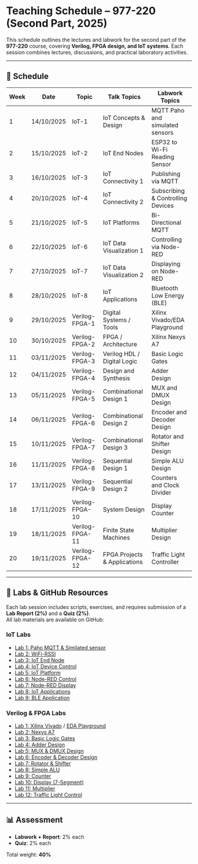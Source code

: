 # Teaching Schedule – 977-220 (Second Part, 2025)

This schedule outlines the lectures and labwork for the second part of the **977-220** course, covering **Verilog, FPGA design, and IoT systems**. Each session combines lectures, discussions, and practical laboratory activities.

---

## 📅 Schedule

| Week | Date       | Topic            | Talk Topics                    | Labwork Topics                  |
|------|------------|------------------|--------------------------------|---------------------------------|
| 1   | 14/10/2025 | IoT-1            | IoT Concepts & Design          | MQTT Paho and simulated sensors  |
| 2   | 15/10/2025 | IoT-2            | IoT End Nodes                  | ESP32 to Wi-Fi Reading Sensor   |
| 3   | 16/10/2025 | IoT-3            | IoT Connectivity 1             | Publishing via MQTT             |
| 4   | 20/10/2025 | IoT-4            | IoT Connectivity 2             | Subscribing & Controlling Devices|
| 5   | 21/10/2025 | IoT-5            | IoT Platforms                  | Bi-Directional MQTT             |
| 6   | 22/10/2025 | IoT-6            | IoT Data Visualization 1       | Controlling via Node-RED        |
| 7   | 27/10/2025 | IoT-7            | IoT Data Visualization 2       | Displaying on Node-RED          |
| 8   | 28/10/2025 | IoT-8            | IoT Applications               | Bluetooth Low Energy (BLE)      |
| 9   | 29/10/2025 | Verilog-FPGA-1   | Digital Systems / Tools        | Xilinx Vivado/EDA Playground    |
| 10  | 30/10/2025 | Verilog-FPGA-2   | FPGA / Architecture            | Xilinx Nexys A7                 |
| 11  | 03/11/2025 | Verilog-FPGA-3   | Verilog HDL / Digital Logic    | Basic Logic Gates               |
| 12  | 04/11/2025 | Verilog-FPGA-4   | Design and Synthesis           | Adder Design                    |
| 13  | 05/11/2025 | Verilog-FPGA-5   | Combinational Design 1         | MUX and DMUX Design             |
| 14  | 06/11/2025 | Verilog-FPGA-6   | Combinational Design 2         | Encoder and Decoder Design      |
| 15  | 10/11/2025 | Verilog-FPGA-7   | Combinational Design 3         | Rotator and Shifter Design      |
| 16  | 11/11/2025 | Verilog-FPGA-8   | Sequential Design 1            | Simple ALU Design               |
| 17  | 13/11/2025 | Verilog-FPGA-9   | Sequential Design 2            | Counters and Clock Divider      |
| 18  | 17/11/2025 | Verilog-FPGA-10  | System Design                  | Display Counter                 |
| 19  | 18/11/2025 | Verilog-FPGA-11  | Finite State Machines          | Multiplier Design               |
| 20  | 19/11/2025 | Verilog-FPGA-12  | FPGA Projects & Applications   | Traffic Light Controller        |
---

## 🧪 Labs & GitHub Resources

Each lab session includes scripts, exercises, and requires submission of a **Lab Report (2%)** and a **Quiz (2%)**.  
All lab materials are available on GitHub:

### IoT Labs
- [Lab 1: Paho MQTT & Similated sensor](https://github.com/komsan-k/977-220/tree/main/iot/paho-lab-sensor)
- [Lab 2: WiFi-RSSI](https://github.com/komsan-k/977-220/tree/main/iot/lab-02)   
- [Lab 3: IoT End Node](https://github.com/komsan-k/977-220/tree/main/iot/lab-03)  
- [Lab 4: IoT Device Control](https://github.com/komsan-k/977-220/tree/main/iot/lab-04)  
- [Lab 5: IoT Platform](https://github.com/komsan-k/977-220/tree/main/iot/lab-05)  
- [Lab 6: Node-RED Control](https://github.com/komsan-k/977-220/tree/main/iot/lab-06)  
- [Lab 7: Node-RED Display](https://github.com/komsan-k/977-220/tree/main/iot/lab-07)  
- [Lab 8: IoT Applications](https://github.com/komsan-k/977-220/tree/main/iot/lab-08)  
- [Lab 9: BLE Application](https://github.com/komsan-k/977-220/tree/main/iot/lab-09)  

### Verilog & FPGA Labs
- [Lab 1: Xilinx Vivado](https://github.com/komsan-k/verilog-fpga-lab-series/tree/main/lab_1_Xilinx_Vivado) / [EDA Playground](https://github.com/komsan-k/977-220/tree/main/EDA-Playground)
- [Lab 2: Nexys A7](https://github.com/komsan-k/verilog-fpga-lab-series/tree/main/Lab_2_Nexys_A7)  
- [Lab 3: Basic Logic Gates](https://github.com/komsan-k/verilog-fpga-lab-series/tree/main/Lab_3_Basic_Gates)  
- [Lab 4: Adder Design](https://github.com/komsan-k/verilog-fpga-lab-series/tree/main/Lab_4_Adder)  
- [Lab 5: MUX & DMUX Design](https://github.com/komsan-k/verilog-fpga-lab-series/tree/main/Lab_5_MUX-DMUX)  
- [Lab 6: Encoder & Decoder Design](https://github.com/komsan-k/verilog-fpga-lab-series/tree/main/Lab_6_Encoder_Decoder)  
- [Lab 7: Rotator & Shifter](https://github.com/komsan-k/verilog-fpga-lab-series/tree/main/Lab_7_Rotator_Shifter)  
- [Lab 8: Simple ALU](https://github.com/komsan-k/verilog-fpga-lab-series/tree/main/Lab_8_Simple_ALU)  
- [Lab 9: Counter](https://github.com/komsan-k/verilog-fpga-lab-series/tree/main/Lab_9_Counter)  
- [Lab 10: Display (7-Segment)](https://github.com/komsan-k/verilog-fpga-lab-series/tree/main/Lab_10_Display_7Segment)  
- [Lab 11: Multiplier](https://github.com/komsan-k/verilog-fpga-lab-series/tree/main/Lab_11_Multiplier)  
- [Lab 12: Traffic Light Control](https://github.com/komsan-k/verilog-fpga-lab-series/tree/main/Lab_13_Traffic_Control)  

---

## 📊 Assessment

- **Labwork + Report**: 2% each  
- **Quiz**: 2% each  

Total weight: **40%**  

